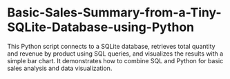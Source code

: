 # Basic-Sales-Summary-from-a-Tiny-SQLite-Database-using-Python
This Python script connects to a SQLite database, retrieves total quantity and revenue by product using SQL queries, and visualizes the results with a simple bar chart. It demonstrates how to combine SQL and Python for basic sales analysis and data visualization.
